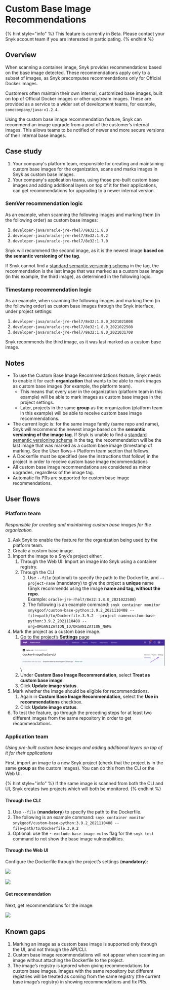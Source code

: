 # Custom Base Image Recommendations

{% hint style="info" %}
This feature is currently in Beta. Please contact your Snyk account team if you are interested in participating.
{% endhint %}

## **Overview**

When scanning a container image, Snyk provides recommendations based on the base image detected. These recommendations apply only to a subset of images, as Snyk precomputes recommendations only for Official Docker images.

Customers often maintain their own internal, customized base images, built on top of Official Docker images or other upstream images. These are provided as a service to a wider set of development teams, for example, `somecompany/java:v1.2.4`.

Using the custom base image recommendation feature, Snyk can recommend an image upgrade from a pool of the customer’s internal images. This allows teams to be notified of newer and more secure versions of their internal base images.

## **Case study**

1. Your company's platform team, responsible for creating and maintaining custom base images for the organization, scans and marks images in Snyk as custom base images.
2. Your company's application teams, using those pre-built custom base images and adding additional layers on top of it for their applications, can get recommendations for upgrading to a newer internal version.

### **SemVer recommendation logic**

As an example, when scanning the following images and marking them (in the following order) as custom base images:

1. `developer-java/oracle-jre-rhel7/8e32:1.8.0`
2. `developer-java/oracle-jre-rhel7/8e32:1.9.2`
3. `developer-java/oracle-jre-rhel7/8e32:1.7.0`

Snyk will recommend the second image, as it is the newest image **based on the semantic versioning of the tag**.

If Snyk cannot find a [standard semantic versioning schema](https://semver.org/) in the tag, the recommendation is the last image that was marked as a custom base image (in this example, the third image), as determined in the following logic.

### **Timestamp recommendation logic**

As an example, when scanning the following images and marking them (in the following order) as custom base images through the Snyk interface, under project settings:

1. `developer-java/oracle-jre-rhel7/8e32:1.8.0_2021021008`
2. `developer-java/oracle-jre-rhel7/8e32:1.8.0_2021022508`
3. `developer-java/oracle-jre-rhel7/8e32:1.8.0_2021031708`

Snyk recommends the third image, as it was last marked as a custom base image.

## **Notes**

* To use the Custom Base Image Recommendations feature, Snyk needs to enable it for each **organization** that wants to be able to mark images as custom base images (for example, the platform team).
  * This means that every user in the organization (platform team in this example) will be able to mark images as custom base images in the project settings.
  * Later, projects in the same **group** as the organization (platform team in this example) will be able to receive custom base image recommendations.
* The current logic is: for the same image family (same repo and name), Snyk will recommend the newest image based on the **semantic versioning of the image tag**. If Snyk is unable to find a [standard semantic versioning schema](https://semver.org/) in the tag, the recommendation will be the last image that was marked as a custom base image (timestamp of marking. See the User flows→ Platform team section that follows.
* A Dockerfile must be specified (see the instructions that follow) in the project in order to receive custom base image recommendations
* All custom base image recommendations are considered as minor upgrades, regardless of the image tag.
* Automatic fix PRs are supported for custom base image recommendations.

## **User flows**

### Platform team

_Responsible for creating and maintaining custom base images for the organization._

1. Ask Snyk to enable the feature for the organization being used by the platform team.
2. Create a custom base image.
3. Import the image to a Snyk’s project either:
   1. Through the Web UI: Import an image into Snyk using a container registry.
   2. Through the CLI
      1. Use `--file` (optional) to specify the path to the Dockerfile, and `--project-name` (mandatory) to give the project a **unique** name (Snyk recommends using the image **name and tag, without the repo**.\
         Example: `oracle-jre-rhel7/8e32:1.8.0_2021022508`)
      2. The following is an example command: `snyk container monitor snykgoof/custom-base-python:3.9.2_2021110408 --file=path/to/Dockerfile.3.9.2 --project-name=custom-base-python:3.9.2_2021110408 --org=ORGANIZATION_ID/ORGANIZATION_NAME`
4. Mark the project as a custom base image.
   1. Go to the project’s **Settings** page\
      ![](<../../../.gitbook/assets/image (141).png>)\\
   2. Under **Custom Base Image Recommendation**, select **Treat as custom base image**.
   3. Click **Update image status**.
5. Mark whether the image should be eligible for recommendations.
   1. Again in **Custom Base Image Recommendation,** select the **Use in recommendations** checkbox.
   2. Click **Update image status**.
6. To test the feature, go through the preceding steps for at least two different images from the same repository in order to get recommendations.

### Application team

_Using pre-built custom base images and adding additional layers on top of it for their applications_

First, import an image to a new Snyk project (check that the project is in the same **group** as the custom images). You can do this from the CLI or the Web UI.

{% hint style="info" %}
If the same image is scanned from both the CLI and UI, Snyk creates two projects which will both be monitored.
{% endhint %}

#### Through the CLI:

1. Use `--file` (**mandatory**) to specify the path to the Dockerfile.
2. The following is an example command: `snyk container monitor snykgoof/custom-base-python:3.9.2_2021110408 --file=path/to/Dockerfile.3.9.2`
3. Optional: use the -`-exclude-base-image-vulns` flag for the `snyk test` command to not show the base image vulnerabilities.

#### Through the Web UI

Configure the Dockerfile through the project’s settings (**mandatory**):

![](https://lh5.googleusercontent.com/tPfU1mB9wZ-eSLTXHh5lRG58zh5xsnoTggeQ1xA7s7yShWoIZm4rfy4\_qoE-aFGr4wYucMJrUebsmwri4Ba8B4bHZ5Nd4ax\_qvv5vxdIJZbNAdH3JGI\_uwhALj7U99bOS57s3xPI)

![](https://lh5.googleusercontent.com/4cyspvfpv1ZA-4rmhU7DzngLigf8c6rgEu5d7wHiiy7QMbIHy8Qw6qqS0VLEAEYpAfBADISvvQAyCkGqeoBgKxexDxzVPBJvNzB44MSvBzGlPd0NNuWrZyv\_73NggOYlSjZCER0z)

#### Get recommendation

Next, get recommendations for the image:

![](https://lh5.googleusercontent.com/G--7GkeQ6i0bwTWE1tdC\_Gg5d727JdQQfclEQ1n2opt5vtRDjT2FBChFpSZBD9V1TleoLigSzhtEERg4tfVI6yIua5Q5nGeNycmR93BYCG1DsiREvhNWKtFdZ4imJZvC1ypmDKOI)

####

## Known gaps

1. Marking an image as a custom base image is supported only through the UI, and not through the API/CLI.
2. Custom base image recommendations will not appear when scanning an image without attaching the Dockerfile to the project.
3. The image’s registry is ignored when giving recommendations for custom base images. Images with the same repository but different registries will be treated as coming from the same registry (the current base image’s registry) in showing recommendations and fix PRs.
